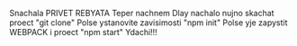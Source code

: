 Snachala PRIVET REBYATA
Teper nachnem 
Dlay nachalo nujno skachat proect "git clone"
Polse ystanovite zavisimosti "npm init"
Polse yje zapystit WEBPACK i proect "npm start"
Ydachi!!!